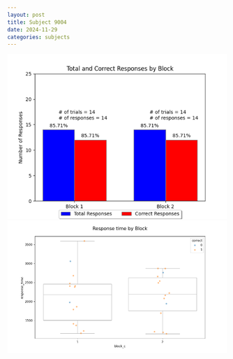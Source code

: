 ```yaml
---
layout: post
title: Subject 9004
date: 2024-11-29
categories: subjects
---
```


![](data/9004/run-32/9004_ATS_responses.png)
![](data/9004/run-32/9004_ATS_rt.png)
